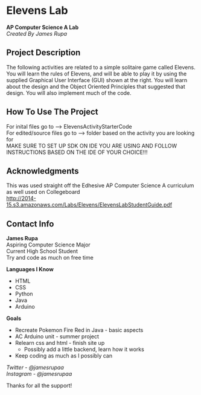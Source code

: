 # Elevens Lab
**AP Computer Science A Lab**\
*Created By James Rupa*

## Project Description

The following activities are related to a simple solitaire game called Elevens. You will learn the rules of Elevens, and will be able
to play it by using the supplied Graphical User Interface (GUI) shown at the right. You will learn about the design and the Object
Oriented Principles that suggested that design. You will also implement much of the code.

## How To Use The Project

For inital files go to --> ElevensActivityStarterCode\
For edited/source files go to --> folder based on the activity you are looking for\
MAKE SURE TO SET UP SDK ON IDE YOU ARE USING AND FOLLOW INSTRUCTIONS BASED ON THE IDE OF YOUR CHOICE!!!

## Acknowledgments

This was used straight off the Edhesive AP Computer Science A curriculum as well used on Collegeboard\
http://2014-15.s3.amazonaws.com/Labs/Elevens/ElevensLabStudentGuide.pdf

## Contact Info

**James Rupa**\
Aspiring Computer Science Major\
Current High School Student\
Try and code as much on free time

**Languages I Know**
* HTML
* CSS
* Python
* Java
* Arduino

**Goals**
* Recreate Pokemon Fire Red in Java - basic aspects
* AC Arduino unit - summer project
* Relearn css and html - finish site up
  * Possibly add a little backend, learn how it works
* Keep coding as much as I possibly can

*Twitter - @jamesrupaa*\
*Instagram - @jamesrupaa*

Thanks for all the support!
